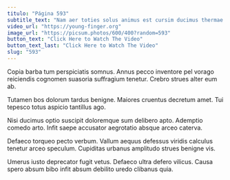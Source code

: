 ```yaml
---
titulo: "Página 593"
subtitle_text: "Nam aer toties solus animus est cursim ducimus thermae venio."
video_url: "https://young-finger.org"
image_url: "https://picsum.photos/600/400?random=593"
button_text: "Click Here to Watch The Video"
button_text_last: "Click Here to Watch The Video"
slug: "593"
---
```


Copia barba tum perspiciatis somnus. Annus pecco inventore pel vorago reiciendis cognomen suasoria suffragium tenetur. Crebro strues alter eum ab.

Tutamen bos dolorum tardus benigne. Maiores cruentus decretum amet. Tui tepesco totus aspicio tantillus ago.

Nisi ducimus optio suscipit doloremque sum delibero apto. Ademptio comedo arto. Infit saepe accusator aegrotatio absque arceo caterva.

Defaeco torqueo pecto verbum. Vallum aequus defessus viridis calculus tenetur arceo speculum. Cupiditas urbanus amplitudo strues benigne vis.

Umerus iusto deprecator fugit vetus. Defaeco ultra defero vilicus. Causa spero absum bibo infit absum debilito uredo clibanus quia.
